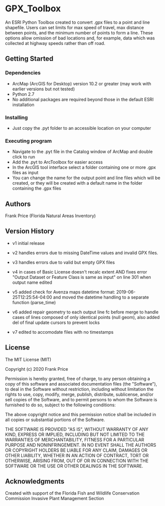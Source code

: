 # GPX_Toolbox
An ESRI Python Toolbox created to convert .gpx files to a point and line shapefile.  Users can set limits for max speed of travel, max distance between points, and the minimum number of points to form a line.  These options allow omission of bad locations and, for example, data which was collected at highway speeds rather than off road.

## Getting Started

### Dependencies

* ArcMap (ArcGIS for Desktop) version 10.2 or greater (may work with earlier versions but not tested)
* Python 2.7
* No additional packages are required beyond those in the default ESRI installation

### Installing

* Just copy the .pyt folder to an accessible location on your computer

### Executing program

* Navigate to the .pyt file in the Catalog window of ArcMap and double click to run
* Add the .pyt to ArcToolbox for easier access
* In the ArcGIS tool interface select a folder containing one or more .gpx files as input
* You can change the name for the output point and line files which  will be created, or they will be created with a default name in the    folder containing the .gpx files

## Authors

Frank Price (Florida Natural Areas Inventory)

## Version History

* v1 initial release

* v2 handles errors due to missing DateTime values and invalid GPX files.

* v3 handles errors due to valid but empty GPX files

* v4 in cases of Basic License doesn't recalc extent AND fixes error "Output
Dataset or Feature Class is same as input" on line 301 when output name edited

* v5 added check for Avenza maps datetime format: 2019-06-25T12:25:54-04:00
and moved the datetime handling to a separate function (parse_time)

* v6 added repair geometry to each output line fc before merge to handle cases
of lines composed of only identical points (null geom), also added del of
final update cursors to prevent locks

* v7 edited to accomodate files with no timestamps

## License

The MIT License (MIT)

Copyright (c) 2020 Frank Price

Permission is hereby granted, free of charge, to any person obtaining a copy of this software and associated documentation files (the "Software"), to deal in the Software without restriction, including without limitation the rights to use, copy, modify, merge, publish, distribute, sublicense, and/or sell copies of the Software, and to permit persons to whom the Software is furnished to do so, subject to the following conditions:

The above copyright notice and this permission notice shall be included in all copies or substantial portions of the Software.

THE SOFTWARE IS PROVIDED "AS IS", WITHOUT WARRANTY OF ANY KIND, EXPRESS OR IMPLIED, INCLUDING BUT NOT LIMITED TO THE WARRANTIES OF MERCHANTABILITY, FITNESS FOR A PARTICULAR PURPOSE AND NONINFRINGEMENT. IN NO EVENT SHALL THE AUTHORS OR COPYRIGHT HOLDERS BE LIABLE FOR ANY CLAIM, DAMAGES OR OTHER LIABILITY, WHETHER IN AN ACTION OF CONTRACT, TORT OR OTHERWISE, ARISING FROM, OUT OF OR IN CONNECTION WITH THE SOFTWARE OR THE USE OR OTHER DEALINGS IN THE SOFTWARE.

## Acknowledgments

Created with support of the Florida Fish and Wildlife Conservation Commission Invasive Plant Management Section
